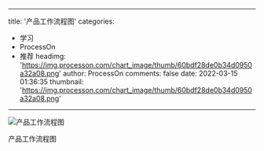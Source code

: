 
---
title: '产品工作流程图'
categories: 
 - 学习
 - ProcessOn
 - 推荐
headimg: 'https://img.processon.com/chart_image/thumb/60bdf28de0b34d0950a32a08.png'
author: ProcessOn
comments: false
date: 2022-03-15 01:36:35
thumbnail: 'https://img.processon.com/chart_image/thumb/60bdf28de0b34d0950a32a08.png'
---

<div>   
<img class="thumb" alt="产品工作流程图" src="https://img.processon.com/chart_image/thumb/60bdf28de0b34d0950a32a08.png" referrerpolicy="no-referrer">
<p>产品工作流程图</p>  
</div>
            